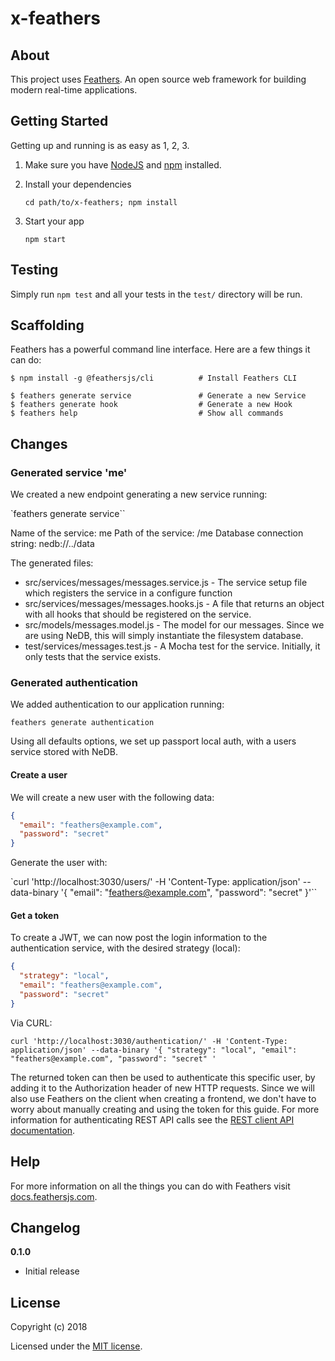 # x-feathers

> 

## About

This project uses [Feathers](http://feathersjs.com). An open source web framework for building modern real-time applications.

## Getting Started

Getting up and running is as easy as 1, 2, 3.

1. Make sure you have [NodeJS](https://nodejs.org/) and [npm](https://www.npmjs.com/) installed.
2. Install your dependencies

    ```
    cd path/to/x-feathers; npm install
    ```

3. Start your app

    ```
    npm start
    ```

## Testing

Simply run `npm test` and all your tests in the `test/` directory will be run.

## Scaffolding

Feathers has a powerful command line interface. Here are a few things it can do:

```
$ npm install -g @feathersjs/cli          # Install Feathers CLI

$ feathers generate service               # Generate a new Service
$ feathers generate hook                  # Generate a new Hook
$ feathers help                           # Show all commands
```

## Changes

### Generated service 'me' ###

We created a new endpoint generating a new service running: 

`feathers generate service``

Name of the service: me
Path of the service: /me
Database connection string: nedb://../data

The generated files:

- src/services/messages/messages.service.js - The service setup file which registers the service in a configure function
- src/services/messages/messages.hooks.js - A file that returns an object with all hooks that should be registered on the service.
- src/models/messages.model.js - The model for our messages. Since we are using NeDB, this will simply instantiate the filesystem database.
- test/services/messages.test.js - A Mocha test for the service. Initially, it only tests that the service exists.

### Generated authentication ###

We added authentication to our application running:

`feathers generate authentication`

Using all defaults options, we set up passport local auth, with a users service stored with NeDB.

#### Create a user ####

We will create a new user with the following data:

```json 
{
  "email": "feathers@example.com",
  "password": "secret"
}
```

Generate the user with: 

`curl 'http://localhost:3030/users/' -H 'Content-Type: application/json' --data-binary '{ "email": "feathers@example.com", "password": "secret" }'``

#### Get a token ####

To create a JWT, we can now post the login information to the authentication service, with the desired strategy (local):

```json
{
  "strategy": "local",
  "email": "feathers@example.com",
  "password": "secret"
}
```

Via CURL:

`curl 'http://localhost:3030/authentication/' -H 'Content-Type: application/json' --data-binary '{ "strategy": "local", "email": "feathers@example.com", "password": "secret" '`

The returned token can then be used to authenticate this specific user, by adding it to the Authorization header of new HTTP requests. Since we will also use Feathers on the client when creating a frontend, we don't have to worry about manually creating and using the token for this guide. For more information for authenticating REST API calls see the [REST client API documentation](https://docs.feathersjs.com/api/client/rest.html#authentication).



## Help

For more information on all the things you can do with Feathers visit [docs.feathersjs.com](http://docs.feathersjs.com).

## Changelog

__0.1.0__

- Initial release

## License

Copyright (c) 2018

Licensed under the [MIT license](LICENSE).
